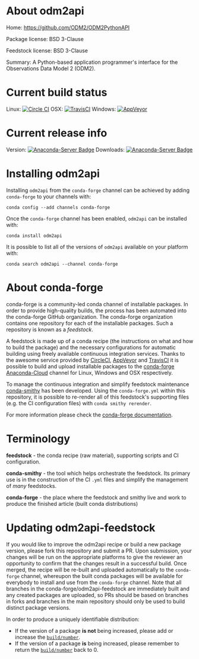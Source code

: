 About odm2api
=============

Home: https://github.com/ODM2/ODM2PythonAPI

Package license: BSD 3-Clause

Feedstock license: BSD 3-Clause

Summary: A Python-based application programmer's interface for the Observations Data Model 2 (ODM2).



Current build status
====================

Linux: [![Circle CI](https://circleci.com/gh/conda-forge/odm2api-feedstock.svg?style=shield)](https://circleci.com/gh/conda-forge/odm2api-feedstock)
OSX: [![TravisCI](https://travis-ci.org/conda-forge/odm2api-feedstock.svg?branch=master)](https://travis-ci.org/conda-forge/odm2api-feedstock)
Windows: [![AppVeyor](https://ci.appveyor.com/api/projects/status/github/conda-forge/odm2api-feedstock?svg=True)](https://ci.appveyor.com/project/conda-forge/odm2api-feedstock/branch/master)

Current release info
====================
Version: [![Anaconda-Server Badge](https://anaconda.org/conda-forge/odm2api/badges/version.svg)](https://anaconda.org/conda-forge/odm2api)
Downloads: [![Anaconda-Server Badge](https://anaconda.org/conda-forge/odm2api/badges/downloads.svg)](https://anaconda.org/conda-forge/odm2api)

Installing odm2api
==================

Installing `odm2api` from the `conda-forge` channel can be achieved by adding `conda-forge` to your channels with:

```
conda config --add channels conda-forge
```

Once the `conda-forge` channel has been enabled, `odm2api` can be installed with:

```
conda install odm2api
```

It is possible to list all of the versions of `odm2api` available on your platform with:

```
conda search odm2api --channel conda-forge
```


About conda-forge
=================

conda-forge is a community-led conda channel of installable packages.
In order to provide high-quality builds, the process has been automated into the
conda-forge GitHub organization. The conda-forge organization contains one repository
for each of the installable packages. Such a repository is known as a *feedstock*.

A feedstock is made up of a conda recipe (the instructions on what and how to build
the package) and the necessary configurations for automatic building using freely
available continuous integration services. Thanks to the awesome service provided by
[CircleCI](https://circleci.com/), [AppVeyor](http://www.appveyor.com/)
and [TravisCI](https://travis-ci.org/) it is possible to build and upload installable
packages to the [conda-forge](https://anaconda.org/conda-forge)
[Anaconda-Cloud](http://docs.anaconda.org/) channel for Linux, Windows and OSX respectively.

To manage the continuous integration and simplify feedstock maintenance
[conda-smithy](http://github.com/conda-forge/conda-smithy) has been developed.
Using the ``conda-forge.yml`` within this repository, it is possible to re-render all of
this feedstock's supporting files (e.g. the CI configuration files) with ``conda smithy rerender``.

For more information please check the [conda-forge documentation](https://conda-forge.org/docs/).

Terminology
===========

**feedstock** - the conda recipe (raw material), supporting scripts and CI configuration.

**conda-smithy** - the tool which helps orchestrate the feedstock.
                   Its primary use is in the construction of the CI ``.yml`` files
                   and simplify the management of *many* feedstocks.

**conda-forge** - the place where the feedstock and smithy live and work to
                  produce the finished article (built conda distributions)


Updating odm2api-feedstock
==========================

If you would like to improve the odm2api recipe or build a new
package version, please fork this repository and submit a PR. Upon submission,
your changes will be run on the appropriate platforms to give the reviewer an
opportunity to confirm that the changes result in a successful build. Once
merged, the recipe will be re-built and uploaded automatically to the
`conda-forge` channel, whereupon the built conda packages will be available for
everybody to install and use from the `conda-forge` channel.
Note that all branches in the conda-forge/odm2api-feedstock are
immediately built and any created packages are uploaded, so PRs should be based
on branches in forks and branches in the main repository should only be used to
build distinct package versions.

In order to produce a uniquely identifiable distribution:
 * If the version of a package **is not** being increased, please add or increase
   the [``build/number``](http://conda.pydata.org/docs/building/meta-yaml.html#build-number-and-string).
 * If the version of a package **is** being increased, please remember to return
   the [``build/number``](http://conda.pydata.org/docs/building/meta-yaml.html#build-number-and-string)
   back to 0.